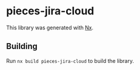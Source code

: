 # pieces-jira-cloud

This library was generated with [Nx](https://nx.dev).

## Building

Run `nx build pieces-jira-cloud` to build the library.
